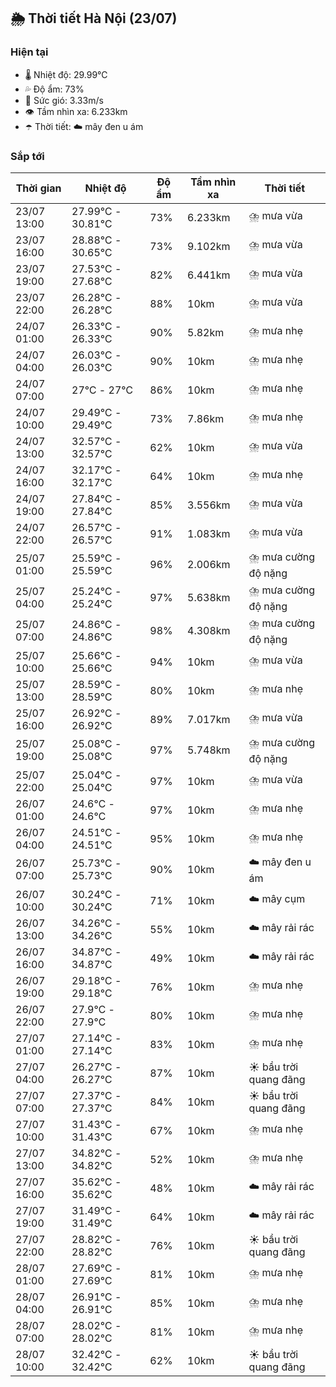 ## 🌦️ Thời tiết Hà Nội (23/07)

### Hiện tại

- 🌡️ Nhiệt độ: 29.99℃
- 💦 Độ ẩm: 73%
- 💨 Sức gió: 3.33m/s
- 👁️ Tầm nhìn xa: 6.233km
- ☂️ Thời tiết: ☁️ mây đen u ám

### Sắp tới

| Thời gian | Nhiệt độ | Độ ẩm | Tầm nhìn xa | Thời tiết |
| --- | --- | --- | --- | --- |
| 23/07 13:00 | 27.99℃ - 30.81℃ | 73% | 6.233km | ⛈️ mưa vừa |
| 23/07 16:00 | 28.88℃ - 30.65℃ | 73% | 9.102km | ⛈️ mưa vừa |
| 23/07 19:00 | 27.53℃ - 27.68℃ | 82% | 6.441km | ⛈️ mưa vừa |
| 23/07 22:00 | 26.28℃ - 26.28℃ | 88% | 10km | ⛈️ mưa vừa |
| 24/07 01:00 | 26.33℃ - 26.33℃ | 90% | 5.82km | ⛈️ mưa nhẹ |
| 24/07 04:00 | 26.03℃ - 26.03℃ | 90% | 10km | ⛈️ mưa nhẹ |
| 24/07 07:00 | 27℃ - 27℃ | 86% | 10km | ⛈️ mưa nhẹ |
| 24/07 10:00 | 29.49℃ - 29.49℃ | 73% | 7.86km | ⛈️ mưa nhẹ |
| 24/07 13:00 | 32.57℃ - 32.57℃ | 62% | 10km | ⛈️ mưa vừa |
| 24/07 16:00 | 32.17℃ - 32.17℃ | 64% | 10km | ⛈️ mưa nhẹ |
| 24/07 19:00 | 27.84℃ - 27.84℃ | 85% | 3.556km | ⛈️ mưa vừa |
| 24/07 22:00 | 26.57℃ - 26.57℃ | 91% | 1.083km | ⛈️ mưa vừa |
| 25/07 01:00 | 25.59℃ - 25.59℃ | 96% | 2.006km | ⛈️ mưa cường độ nặng |
| 25/07 04:00 | 25.24℃ - 25.24℃ | 97% | 5.638km | ⛈️ mưa cường độ nặng |
| 25/07 07:00 | 24.86℃ - 24.86℃ | 98% | 4.308km | ⛈️ mưa cường độ nặng |
| 25/07 10:00 | 25.66℃ - 25.66℃ | 94% | 10km | ⛈️ mưa vừa |
| 25/07 13:00 | 28.59℃ - 28.59℃ | 80% | 10km | ⛈️ mưa nhẹ |
| 25/07 16:00 | 26.92℃ - 26.92℃ | 89% | 7.017km | ⛈️ mưa vừa |
| 25/07 19:00 | 25.08℃ - 25.08℃ | 97% | 5.748km | ⛈️ mưa cường độ nặng |
| 25/07 22:00 | 25.04℃ - 25.04℃ | 97% | 10km | ⛈️ mưa vừa |
| 26/07 01:00 | 24.6℃ - 24.6℃ | 97% | 10km | ⛈️ mưa nhẹ |
| 26/07 04:00 | 24.51℃ - 24.51℃ | 95% | 10km | ⛈️ mưa nhẹ |
| 26/07 07:00 | 25.73℃ - 25.73℃ | 90% | 10km | ☁️ mây đen u ám |
| 26/07 10:00 | 30.24℃ - 30.24℃ | 71% | 10km | ☁️ mây cụm |
| 26/07 13:00 | 34.26℃ - 34.26℃ | 55% | 10km | ☁️ mây rải rác |
| 26/07 16:00 | 34.87℃ - 34.87℃ | 49% | 10km | ☁️ mây rải rác |
| 26/07 19:00 | 29.18℃ - 29.18℃ | 76% | 10km | ⛈️ mưa nhẹ |
| 26/07 22:00 | 27.9℃ - 27.9℃ | 80% | 10km | ⛈️ mưa nhẹ |
| 27/07 01:00 | 27.14℃ - 27.14℃ | 83% | 10km | ⛈️ mưa nhẹ |
| 27/07 04:00 | 26.27℃ - 26.27℃ | 87% | 10km | ☀️ bầu trời quang đãng |
| 27/07 07:00 | 27.37℃ - 27.37℃ | 84% | 10km | ☀️ bầu trời quang đãng |
| 27/07 10:00 | 31.43℃ - 31.43℃ | 67% | 10km | ⛈️ mưa nhẹ |
| 27/07 13:00 | 34.82℃ - 34.82℃ | 52% | 10km | ⛈️ mưa nhẹ |
| 27/07 16:00 | 35.62℃ - 35.62℃ | 48% | 10km | ☁️ mây rải rác |
| 27/07 19:00 | 31.49℃ - 31.49℃ | 64% | 10km | ☁️ mây rải rác |
| 27/07 22:00 | 28.82℃ - 28.82℃ | 76% | 10km | ☀️ bầu trời quang đãng |
| 28/07 01:00 | 27.69℃ - 27.69℃ | 81% | 10km | ⛈️ mưa nhẹ |
| 28/07 04:00 | 26.91℃ - 26.91℃ | 85% | 10km | ⛈️ mưa nhẹ |
| 28/07 07:00 | 28.02℃ - 28.02℃ | 81% | 10km | ⛈️ mưa nhẹ |
| 28/07 10:00 | 32.42℃ - 32.42℃ | 62% | 10km | ☀️ bầu trời quang đãng |

